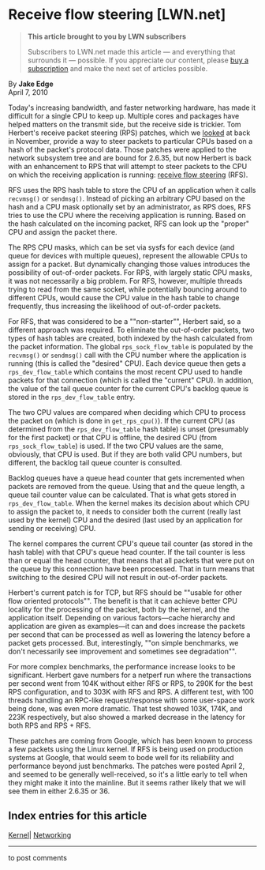 # Receive flow steering [LWN.net]

> **This article brought to you by LWN subscribers**
> 
> Subscribers to LWN.net made this article — and everything that surrounds it — possible. If you appreciate our content, please [buy a subscription](/Promo/nst-nag3/subscribe) and make the next set of articles possible. 

By **Jake Edge**  
April 7, 2010 

Today's increasing bandwidth, and faster networking hardware, has made it difficult for a single CPU to keep up. Multiple cores and packages have helped matters on the transmit side, but the receive side is trickier. Tom Herbert's receive packet steering (RPS) patches, which we [looked](http://lwn.net/Articles/362339/) at back in November, provide a way to steer packets to particular CPUs based on a hash of the packet's protocol data. Those patches were applied to the network subsystem tree and are bound for 2.6.35, but now Herbert is back with an enhancement to RPS that will attempt to steer packets to the CPU on which the receiving application is running: [receive flow steering](http://lwn.net/Articles/381955/) (RFS). 

RFS uses the RPS hash table to store the CPU of an application when it calls `recvmsg()` or `sendmsg()`. Instead of picking an arbitrary CPU based on the hash and a CPU mask optionally set by an administrator, as RPS does, RFS tries to use the CPU where the receiving application is running. Based on the hash calculated on the incoming packet, RFS can look up the "proper" CPU and assign the packet there. 

The RPS CPU masks, which can be set via sysfs for each device (and queue for devices with multiple queues), represent the allowable CPUs to assign for a packet. But dynamically changing those values introduces the possibility of out-of-order packets. For RPS, with largely static CPU masks, it was not necessarily a big problem. For RFS, however, multiple threads trying to read from the same socket, while potentially bouncing around to different CPUs, would cause the CPU value in the hash table to change frequently, thus increasing the likelihood of out-of-order packets. 

For RFS, that was considered to be a ""non-starter"", Herbert said, so a different approach was required. To eliminate the out-of-order packets, two types of hash tables are created, both indexed by the hash calculated from the packet information. The global `rps_sock_flow_table` is populated by the `recvmsg()` or `sendmsg()` call with the CPU number where the application is running (this is called the "desired" CPU). Each device queue then gets a `rps_dev_flow_table` which contains the most recent CPU used to handle packets for that connection (which is called the "current" CPU). In addition, the value of the tail queue counter for the current CPU's backlog queue is stored in the `rps_dev_flow_table` entry. 

The two CPU values are compared when deciding which CPU to process the packet on (which is done in `get_rps_cpu()`). If the current CPU (as determined from the `rps_dev_flow_table` hash table) is unset (presumably for the first packet) or that CPU is offline, the desired CPU (from `rps_sock_flow_table`) is used. If the two CPU values are the same, obviously, that CPU is used. But if they are both valid CPU numbers, but different, the backlog tail queue counter is consulted. 

Backlog queues have a queue head counter that gets incremented when packets are removed from the queue. Using that and the queue length, a queue tail counter value can be calculated. That is what gets stored in `rps_dev_flow_table`. When the kernel makes its decision about which CPU to assign the packet to, it needs to consider both the current (really last used by the kernel) CPU and the desired (last used by an application for sending or receiving) CPU. 

The kernel compares the current CPU's queue tail counter (as stored in the hash table) with that CPU's queue head counter. If the tail counter is less than or equal the head counter, that means that all packets that were put on the queue by this connection have been processed. That in turn means that switching to the desired CPU will not result in out-of-order packets. 

Herbert's current patch is for TCP, but RFS should be ""usable for other flow oriented protocols"". The benefit is that it can achieve better CPU locality for the processing of the packet, both by the kernel, and the application itself. Depending on various factors—cache hierarchy and application are given as examples—it can and does increase the packets per second that can be processed as well as lowering the latency before a packet gets processed. But, interestingly, ""on simple benchmarks, we don't necessarily see improvement and sometimes see degradation"". 

For more complex benchmarks, the performance increase looks to be significant. Herbert gave numbers for a netperf run where the transactions per second went from 104K without either RFS or RPS, to 290K for the best RPS configuration, and to 303K with RFS and RPS. A different test, with 100 threads handling an RPC-like request/response with some user-space work being done, was even more dramatic. That test showed 103K, 174K, and 223K respectively, but also showed a marked decrease in the latency for both RPS and RPS + RFS. 

These patches are coming from Google, which has been known to process a few packets using the Linux kernel. If RFS is being used on production systems at Google, that would seem to bode well for its reliability and performance beyond just benchmarks. The patches were posted April 2, and seemed to be generally well-received, so it's a little early to tell when they might make it into the mainline. But it seems rather likely that we will see them in either 2.6.35 or 36. 

  
Index entries for this article  
---  
[Kernel](/Kernel/Index)| [Networking](/Kernel/Index#Networking)  
  


* * *

to post comments 
